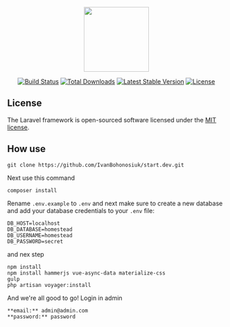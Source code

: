 <p align="center"><a href="https://laravel.com" target="_blank"><img width="150"src="https://laravel.com/laravel.png"></a></p>

<p align="center">
<a href="https://travis-ci.org/laravel/framework"><img src="https://travis-ci.org/laravel/framework.svg" alt="Build Status"></a>
<a href="https://packagist.org/packages/laravel/framework"><img src="https://poser.pugx.org/laravel/framework/d/total.svg" alt="Total Downloads"></a>
<a href="https://packagist.org/packages/laravel/framework"><img src="https://poser.pugx.org/laravel/framework/v/stable.svg" alt="Latest Stable Version"></a>
<a href="https://packagist.org/packages/laravel/framework"><img src="https://poser.pugx.org/laravel/framework/license.svg" alt="License"></a>
</p>

## License

The Laravel framework is open-sourced software licensed under the [MIT license](http://opensource.org/licenses/MIT).

## How use
```
git clone https://github.com/IvanBohonosiuk/start.dev.git
```

Next use this command

```
composer install
```
Rename `.env.example` to `.env` and next make sure to create a new database and add your database credentials to your `.env` file:

```
DB_HOST=localhost
DB_DATABASE=homestead
DB_USERNAME=homestead
DB_PASSWORD=secret
```
and nex step
```
npm install
npm install hammerjs vue-async-data materialize-css
gulp
php artisan voyager:install
```

And we're all good to go!
Login in admin
```
**email:** admin@admin.com
**password:** password
```
